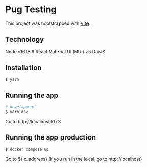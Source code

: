 # Pug Testing

This project was bootstrapped with [Vite](https://vitejs.dev/guide/).

## Technology

Node v16.18.9
React
Material UI (MUI) v5
DayJS

## Installation

```bash
$ yarn
```

## Running the app

```bash
# development
$ yarn dev
```

Go to http://localhost:5173

## Running the app production

```bash
$ docker compose up
```

Go to ${ip_address} (if you run in the local, go to http://localhost)
